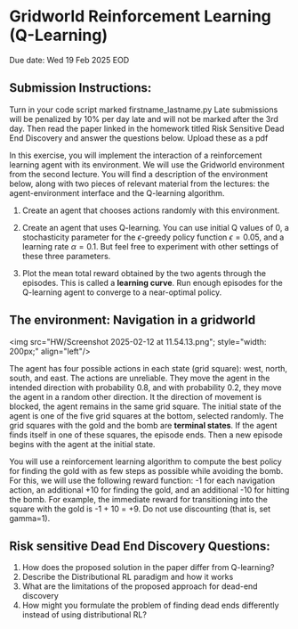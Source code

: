# Gridworld Reinforcement Learning (Q-Learning)

Due date: Wed 19 Feb 2025 EOD

Submission Instructions:
--------
Turn in your code script marked firstname_lastname.py
Late submissions will be penalized by 10\% per day late and will not be marked after the 3rd day. 
Then read the paper linked in the homework titled Risk Sensitive Dead End Discovery and answer the questions below. Upload these as a pdf 


In this exercise, you will implement the interaction of a reinforcement learning agent with its environment. We will use the Gridworld environment from the second lecture. You will find a description of the environment below, along with two pieces of relevant material from the lectures: the agent-environment interface and the Q-learning algorithm.

1. Create an agent that chooses actions randomly with this environment. 

2. Create an agent that uses Q-learning. You can use initial Q values of 0, a stochasticity parameter for the $\epsilon$-greedy policy function $\epsilon=0.05$, and a learning rate $\alpha = 0.1$. But feel free to experiment with other settings of these three parameters.

3. Plot the mean total reward obtained by the two agents through the episodes. This is called a **learning curve**. Run enough episodes for the Q-learning agent to converge to a near-optimal policy. 


## The environment: Navigation in a gridworld

<img src="HW/Screenshot 2025-02-12 at 11.54.13.png"; style="width: 200px;" align="left"/>

The agent has four possible actions in each state (grid square): west, north, south, and east. The actions are unreliable. They move the agent in the intended direction with probability 0.8, and with probability 0.2, they move the agent in a random other direction. It the direction of movement is blocked, the agent remains in the same grid square. The initial state of the agent is one of the five grid squares at the bottom, selected randomly. The grid squares with the gold and the bomb are **terminal states**. If the agent finds itself in one of these squares, the episode ends. Then a new episode begins with the agent at the initial state.

You will use a reinforcement learning algorithm to compute the best policy for finding the gold with as few steps as possible while avoiding the bomb. For this, we will use the following reward function: -1 for each navigation action, an additional +10 for finding the gold, and an additional -10 for hitting the bomb. For example, the immediate reward for transitioning into the square with the gold is -1 + 10 = +9. Do not use discounting (that is, set gamma=1).

Risk sensitive Dead End Discovery Questions:
-----------------
1) How does the proposed solution in the paper differ from Q-learning?
2) Describe the Distributional RL paradigm and how it works
3) What are the limitations of the proposed approach for dead-end discovery
4) How might you formulate the problem of finding dead ends differently instead of using distributional RL?
